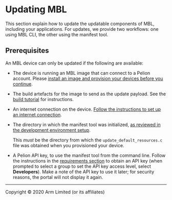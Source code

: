 # Updating MBL

This section explain how to update the updatable components of MBL, including your applications. For updates, we provide two workflows: one using MBL CLI, the other using the manifest tool.

## Prerequisites

An MBL device can only be updated if the following are available:

* The device is running an MBL image that can connect to a Pelion account. Please [install an image and provision your devices before you continue](../first-image/index.html).
* The build artefacts for the image to send as the update payload. See the [build tutorial](../first-image/index.html) for instructions.
* An internet connection on the device. [Follow the instructions to set up an internet connection](../first-image/connecting-to-a-network-and-pelion-device-management.html).
* The directory in which the manifest tool was initialized, [as reviewed in the development environment setup](../first-image/provisioning-for-pelion-device-management.html).

    <span class="notes">This *must* be the directory from which the `update_default_resources.c` file was obtained when you provisioned your device.</span>

* A Pelion API key, to use the manifest tool from the command line. Follow the instructions in the [requirements section](../first-image/provisioning-for-pelion-device-management.html) to obtain an API key (when prompted to select a group to set the API key access level, select **Developers**). Make a note of the API key to use it later; for security reasons, the portal will not display it again.


***

Copyright © 2020 Arm Limited (or its affiliates)
